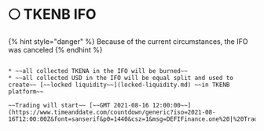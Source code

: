 # 🌕 TKENB IFO

{% hint style="danger" %}
Because of the current circumstances, the IFO was canceled
{% endhint %}

~~~~[~~IFO~~](tkenb-ifo.md) ~~for~~ [~~TKENB~~](../tokenomics/tkenb.md) ~~starts~~ [~~GMT 2021-08-13 12:00:00~~](https://www.timeanddate.com/countdown/generic?iso=2021-08-13T12:00:00Z&font=sanserif&p0=1440&csz=1&msg=DEFIFinance.one%20|%20IFO%20TKENB) ~~and ends~~ [~~GMT 2021-08-14 12:00:00~~](https://www.timeanddate.com/countdown/generic?iso=2021-08-14T12:00:00Z&font=sanserif&p0=1440&csz=1&msg=DEFIFinance.one%20|%20IFO%20TKENB%20END)~~.~~

* ~~all collected TKENA in the IFO will be burned~~
* ~~all collected USD in the IFO will be equal split and used to create~~ [~~locked liquidity~~](locked-liquidity.md) ~~in TKENB platform~~

~~Trading will start~~ [~~GMT 2021-08-16 12:00:00~~](https://www.timeanddate.com/countdown/generic?iso=2021-08-16T12:00:00Z&font=sanserif&p0=1440&csz=1&msg=DEFIFinance.one%20|%20Trading%20TKENB)~~.~~

